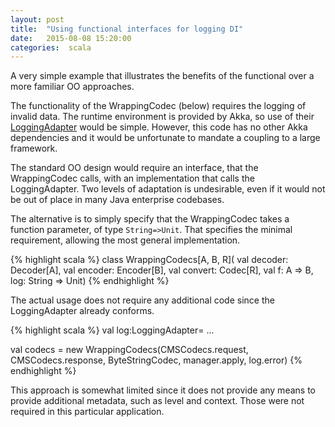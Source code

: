 ```yaml
---
layout: post
title:  "Using functional interfaces for logging DI"
date:   2015-08-08 15:20:00
categories:  scala 
---
```


A very simple example that illustrates the benefits of the functional over a more familiar OO approaches.

The functionality of the WrappingCodec (below) requires the logging of invalid data. 
The runtime environment is provided by Akka, so use of their [LoggingAdapter](http://doc.akka.io/api/akka/2.3.12/#akka.event.LoggingAdapter) 
would be simple. However, this code has no other Akka dependencies and it would be unfortunate to mandate
a coupling to a large framework.

The standard OO design would require an interface, that the WrappingCodec calls, with an implementation
that calls the LoggingAdapter. Two levels of adaptation is undesirable, even if it would not be out
of place in many Java enterprise codebases. 

The alternative is to simply specify that the WrappingCodec takes a function parameter, of 
type ```String=>Unit```. That specifies the minimal requirement, allowing the most general implementation.

{% highlight scala %}
class WrappingCodecs[A, B, R](
    val decoder: Decoder[A],
    val encoder: Encoder[B],
    val convert: Codec[R],
    val f: A => B,
    log: String => Unit)
{% endhighlight %}

The actual usage does not require any additional code since the LoggingAdapter already conforms.

{% highlight scala %}
val log:LoggingAdapter= ...

val codecs = new WrappingCodecs(CMSCodecs.request,
        CMSCodecs.response,
        ByteStringCodec,
        manager.apply,
        log.error)
{% endhighlight %}

This approach is somewhat limited since it does not provide any means to provide additional
metadata, such as level and context. Those were not required in this particular application.








